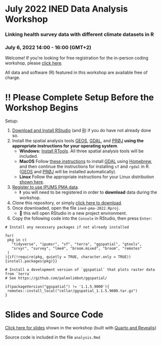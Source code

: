 # July 2022 INED Data Analysis Workshop 
### Linking health survey data with different climate datasets in R 
### July 6, 2022 14:00 - 16:00 (GMT+2)

Welcome! If you're looking for free registration for the in-person coding workshop, please [click here](https://www.ined.fr/en/news/scientific-meetings/seminaries-colloque-ined/population-environment-health-connecting-pixels/).

All data and software (R) featured in this workshop are available free of charge.

# 	:bangbang: Please Complete Setup Before the Workshop Begins

Setup: 

  1. [Download and Install RStudio](https://www.rstudio.com/products/rstudio/download/#download) (and [R](https://cran.r-project.org/)) if you do have not already done so.
  2. Install the spatial analysis tools [GEOS](https://libgeos.org/), [GDAL](http://www.gdal.org/), and [PRØJ](http://proj.org/) **using the appropriate instructions for your operating system**.
      - **Windows:** [Install RTools](https://cran.r-project.org/bin/windows/Rtools/). All three spatial analysis tools will be included.
      - **MacOS** Follow [these instructions](https://r-spatial.github.io/sf/index.html#macos) to install [GDAL](http://www.gdal.org/) using [Homebrew](https://brew.sh/), and then continue the instructions for installing `sf` and `rgdal` in R. ([GEOS](https://libgeos.org/) and [PRØJ](http://proj.org/) will be installed automatically).
      - **Linux** Follow the appropriate instructions for your Linux distribution [shown here](https://r-spatial.github.io/sf/index.html#linux).
  3. [Register to use IPUMS PMA data](https://pma.ipums.org/pma/register.shtml).
      - :arrow_double_down:	you will need to be registered in order to **download** data during the workshop.
  4. Clone this repository, or simply [click here to download](https://github.com/matt-gunther/ined-pma-2022/archive/refs/heads/main.zip).
  5. Once downloaded, open the file `ined-pma-2022.Rproj`.
      - :rocket: this will open RStudio in a new project environment.
  6. Copy the following code into the `Console` in RStudio, then press `Enter`:
  
 ```
# Install any necessary packages if not already installed 

for(
  pkg in c(
    "tidyverse", "ipumsr", "sf", "terra", "ggspatial", "gtools",
    "srvyr", "survey", "lme4", "broom.mixed", "broom", "remotes"
  )
){if(!require(pkg, quietly = TRUE, character.only = TRUE)){install.packages(pkg)}}

# Install a development version of `ggspatial` that plots raster data from `terra`
# See https://github.com/paleolimbot/ggspatial/

if(packageVersion("ggspatial") != '1.1.5.9000'){
  remotes::install_local("cellar/ggspatial_1.1.5.9000.tar.gz")
}
 ```
  

# Slides and Source Code

[Click here for slides](https://matt-gunther.github.io/ined-pma-2022/slides.html) shown in the workshop (built with [Quarto and Revealjs](https://quarto.org/docs/presentations/revealjs/))

Source code is included in the file `analysis.Rmd`
